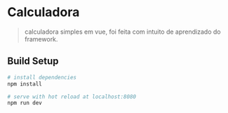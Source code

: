 # Calculadora

> calculadora simples em vue, foi feita com intuito de aprendizado do framework.

## Build Setup

``` bash
# install dependencies
npm install

# serve with hot reload at localhost:8080
npm run dev
```
